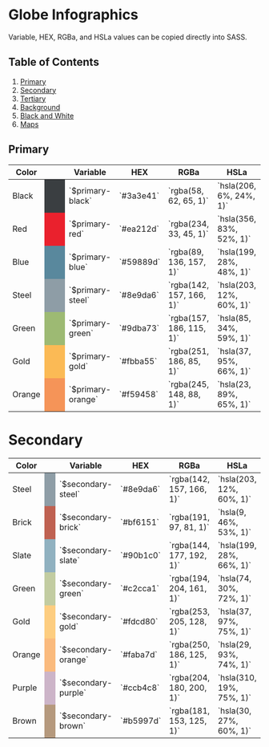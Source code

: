 # Globe Infographics

Variable, HEX, RGBa, and HSLa values can be copied directly into SASS.


## Table of Contents
1. [Primary](#primary)
3. [Secondary](#secondary)
4. [Tertiary](#tertiary)
5. [Background](#background)
6. [Black and White](#black-and-white)
7. [Maps](#maps)


## Primary

<table>
	<thead>
		<th>
			Color
		</th>
		<th>
			&nbsp;
		</th>
		<th>
			Variable
		</th>
		<th>
			HEX
		</th>
		<th>
			RGBa
		</th>
		<th>
			HSLa
		</th>
	</thead>
	<tbody>
	</tbody>
		<tr>
			<td>
				Black
			</td>
			<td bgcolor="#3a3e41" width="25">
				&nbsp;
			</td>
			<td>
				`$primary-black`
			</td>
			<td>
				`#3a3e41`
			</td>
			<td>
				`rgba(58, 62, 65, 1)`
			</td>
			<td>
				`hsla(206, 6%, 24%, 1)`
			</td>
		</tr>
		<tr>
			<td>
				Red
			</td>
			<td bgcolor="#ea212d" width="25">
				&nbsp;
			</td>
			<td>
				`$primary-red`
			</td>
			<td>
				`#ea212d`
			</td>
			<td>
				`rgba(234, 33, 45, 1)`
			</td>
			<td>
				`hsla(356, 83%, 52%, 1)`
			</td>
		</tr>
		<tr>
			<td>
				Blue
			</td>
			<td bgcolor="#59889d" width="25">
				&nbsp;
			</td>
			<td>
				`$primary-blue`
			</td>
			<td>
				`#59889d`
			</td>
			<td>
				`rgba(89, 136, 157, 1)`
			</td>
			<td>
				`hsla(199, 28%, 48%, 1)`
			</td>
		</tr>
		<tr>
			<td>
				Steel
			</td>
			<td bgcolor="#8e9da6" width="25">
				&nbsp;
			</td>
			<td>
				`$primary-steel`
			</td>
			<td>
				`#8e9da6`
			</td>
			<td>
				`rgba(142, 157, 166, 1)`
			</td>
			<td>
				`hsla(203, 12%, 60%, 1)`
			</td>
		</tr>
		<tr>
			<td>
				Green
			</td>
			<td bgcolor="#9dba73" width="25">
				&nbsp;
			</td>
			<td>
				`$primary-green`
			</td>
			<td>
				`#9dba73`
			</td>
			<td>
				`rgba(157, 186, 115, 1)`
			</td>
			<td>
				`hsla(85, 34%, 59%, 1)`
			</td>
		</tr>
		<tr>
			<td>
				Gold
			</td>
			<td bgcolor="#fbba55" width="25">
				&nbsp;
			</td>
			<td>
				`$primary-gold`
			</td>
			<td>
				`#fbba55`
			</td>
			<td>
				`rgba(251, 186, 85, 1)`
			</td>
			<td>
				`hsla(37, 95%, 66%, 1)`
			</td>
		</tr>
		<tr>
			<td>
				Orange
			</td>
			<td bgcolor="#f59458" width="25">
				&nbsp;
			</td>
			<td>
				`$primary-orange`
			</td>
			<td>
				`#f59458`
			</td>
			<td>
				`rgba(245, 148, 88, 1)`
			</td>
			<td>
				`hsla(23, 89%, 65%, 1)`
			</td>
		</tr>
</table>


# Secondary

<table>
	<thead>
		<th>
			Color
		</th>
		<th>
			&nbsp;
		</th>
		<th>
			Variable
		</th>
		<th>
			HEX
		</th>
		<th>
			RGBa
		</th>
		<th>
			HSLa
		</th>
	</thead>
	<tbody>
	</tbody>
		<tr>
			<td>
				Steel
			</td>
			<td bgcolor="#8e9da6" width="25">
				&nbsp;
			</td>
			<td>
				`$secondary-steel`
			</td>
			<td>
				`#8e9da6`
			</td>
			<td>
				`rgba(142, 157, 166, 1)`
			</td>
			<td>
				`hsla(203, 12%, 60%, 1)`
			</td>
		</tr>
		<tr>
			<td>
				Brick
			</td>
			<td bgcolor="#bf6151" width="25">
				&nbsp;
			</td>
			<td>
				`$secondary-brick`
			</td>
			<td>
				`#bf6151`
			</td>
			<td>
				`rgba(191, 97, 81, 1)`
			</td>
			<td>
				`hsla(9, 46%, 53%, 1)`
			</td>
		</tr>
		<tr>
			<td>
				Slate
			</td>
			<td bgcolor="#90b1c0" width="25">
				&nbsp;
			</td>
			<td>
				`$secondary-slate`
			</td>
			<td>
				`#90b1c0`
			</td>
			<td>
				`rgba(144, 177, 192, 1)`
			</td>
			<td>
				`hsla(199, 28%, 66%, 1)`
			</td>
		</tr>
		<tr>
			<td>
				Green
			</td>
			<td bgcolor="#c2cca1" width="25">
				&nbsp;
			</td>
			<td>
				`$secondary-green`
			</td>
			<td>
				`#c2cca1`
			</td>
			<td>
				`rgba(194, 204, 161, 1)`
			</td>
			<td>
				`hsla(74, 30%, 72%, 1)`
			</td>
		</tr>
		<tr>
			<td>
				Gold
			</td>
			<td bgcolor="#fdcd80" width="25">
				&nbsp;
			</td>
			<td>
				`$secondary-gold`
			</td>
			<td>
				`#fdcd80`
			</td>
			<td>
				`rgba(253, 205, 128, 1)`
			</td>
			<td>
				`hsla(37, 97%, 75%, 1)`
			</td>
		</tr>
		<tr>
			<td>
				Orange
			</td>
			<td bgcolor="#faba7d" width="25">
				&nbsp;
			</td>
			<td>
				`$secondary-orange`
			</td>
			<td>
				`#faba7d`
			</td>
			<td>
				`rgba(250, 186, 125, 1)`
			</td>
			<td>
				`hsla(29, 93%, 74%, 1)`
			</td>
		</tr>
		<tr>
			<td>
				Purple
			</td>
			<td bgcolor="#ccb4c8" width="25">
				&nbsp;
			</td>
			<td>
				`$secondary-purple`
			</td>
			<td>
				`#ccb4c8`
			</td>
			<td>
				`rgba(204, 180, 200, 1)`
			</td>
			<td>
				`hsla(310, 19%, 75%, 1)`
			</td>
		</tr>
		<tr>
			<td>
				Brown
			</td>
			<td bgcolor="#b5997d" width="25">
				&nbsp;
			</td>
			<td>
				`$secondary-brown`
			</td>
			<td>
				`#b5997d`
			</td>
			<td>
				`rgba(181, 153, 125, 1)`
			</td>
			<td>
				`hsla(30, 27%, 60%, 1)`
			</td>
		</tr>
</table>